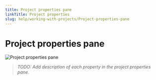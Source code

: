 ```yaml
---
title: Project properties pane
linkTitle: Project properties
slug: help/working-with-projects/Project-properties-pane
---
```


# Project properties pane

![Project properties pane](https://cdn.bigprof.com/images/appgini-project-properties-pane.png)

> *TODO: Add description of each property in the project properties pane.*

